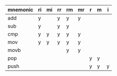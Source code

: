 | mnemonic | ri | mi | rr | rm | mr | r | m | i |
|----------|----|----|----|----|----|---|---|---|
| add      | y  |    | y  | y  | y  |   |   |   |
| sub      | y  |    | y  | y  |    |   |   |   |
| cmp      | y  | y  | y  | y  | y  |   |   |   |
| mov      | y  | y  | y  | y  | y  |   |   |   |
| movb     |    |    |    | y  | y  |   |   |   |
| pop      |    |    |    |    |    | y | y |   |
| push     |    |    |    |    |    | y | y | y |